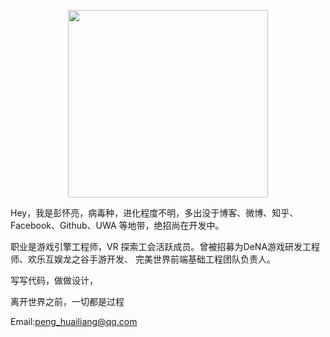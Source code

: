 <p align="center">
    <a href="https://huailiang.github.io/">
    	<img src="https://huailiang.github.io/img/author.jpg" width="320" height="300">
    </a>
</p>


Hey，我是彭怀亮，病毒种，进化程度不明，多出没于博客、微博、知乎、Facebook、Github、UWA 等地带，绝招尚在开发中。

职业是游戏引擎工程师，VR 探索工会活跃成员。曾被招募为DeNA游戏研发工程师、欢乐互娱龙之谷手游开发、 完美世界前端基础工程团队负责人。


写写代码，做做设计，

离开世界之前，一切都是过程 

Email:peng_huailiang@qq.com

